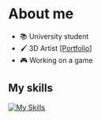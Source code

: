 # About me
- 📚 University student
- 🖌️ 3D Artist [[Portfolio](https://filippo_sabbadin.artstation.com)]
- 🎮 Working on a game

## My skills
[![My Skills](https://skillicons.dev/icons?i=blender,godot,cpp,py,qt,git,github,html,css,vscode,notion&theme=dark)](https://skillicons.dev)
<!--
**fliposab/fliposab** is a ✨ _special_ ✨ repository because its `README.md` (this file) appears on your GitHub profile.

Here are some ideas to get you started:

- 🔭 I’m currently working on ...
- 🌱 I’m currently learning ...
- 👯 I’m looking to collaborate on ...
- 🤔 I’m looking for help with ...
- 💬 Ask me about ...
- 📫 How to reach me: ...
- 😄 Pronouns: ...
- ⚡ Fun fact: ...
-->
